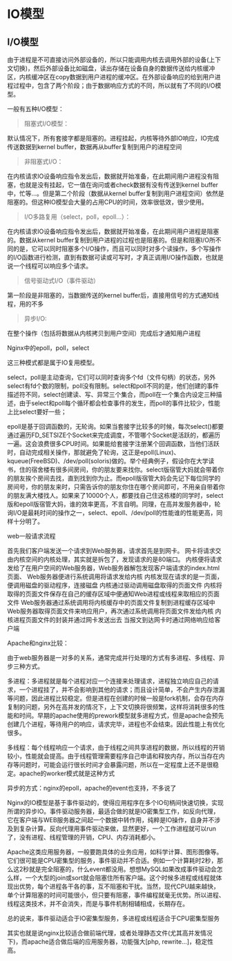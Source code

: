 # IO模型


## I/O模型

由于进程是不可直接访问外部设备的，所以只能调用内核去调用外部的设备(上下文切换)，然后外部设备比如磁盘，读出存储在设备自身的数据传送给内核缓冲区，内核缓冲区在copy数据到用户进程的缓冲区。在外部设备响应的给到用户进程过程中，包含了两个阶段；由于数据响应方式的不同，所以就有了不同的I/O模型。

一般有五种I/O模型：

>阻塞式I/O模型：

默认情况下，所有套接字都是阻塞的。进程挂起，内核等待外部IO响应，IO完成传送数据到kernel buffer，数据再从buffer复制到用户的进程空间


>非阻塞式I/O：

在内核请求IO设备响应指令发出后，数据就开始准备，在此期间用户进程没有阻塞，也就是没有挂起，它一值在询问或者check数据有没有传送到kernel buffer中，忙等…。但是第二个阶段（数据从kernel buffer复制到用户进程空间）依然是阻塞的。但这种IO模型会大量的占用CPU的时间，效率很低效，很少使用。



>I/O多路复用（select，poll，epoll...）：

在内核请求IO设备响应指令发出后，数据就开始准备，在此期间用户进程是阻塞的。数据从kernel buffer复制到用户进程的过程也是阻塞的。但是和阻塞I/O所不同的是，它可以同时阻塞多个I/O操作，而且可以同时对多个读操作，多个写操作的I/O函数进行检测，直到有数据可读或可写时，才真正调用I/O操作函数，也就是说一个线程可以响应多个请求。


>信号驱动式I/O（事件驱动）

第一阶段是非阻塞的，当数据传送的kernel buffer后，直接用信号的方式通知线程，用的不多

>异步I/O:

在整个操作（包括将数据从内核拷贝到用户空间）完成后才通知用户进程

Nginx中的epoll，poll，select

这三种模式都是属于IO复用模型。

select，poll是主动查询，它们可以同时查询多个fd（文件句柄）的状态，另外select有fd个数的限制，poll没有限制。select和poll不同的是，他们创建的事件描述符不同，select创建读、写、异常三个集合，而poll在一个集合内设定三种描述，由于select和poll每个循环都会检查事件的发生，而poll的事件比较少，性能上比select要好一些；

epoll是基于回调函数的，无轮询。如果当套接字比较多的时候，每次select()都要通过遍历FD_SETSIZE个Socket来完成调度，不管哪个Socket是活跃的，都遍历一遍。这会浪费很多CPU时间。如果能给套接字注册某个回调函数，当他们活跃时，自动完成相关操作，那就避免了轮询，这正是epoll(Linux)、kqueue(FreeBSD)、/dev/poll(soloris)做的。举个经典例子，假设你在大学读书，住的宿舍楼有很多间房间，你的朋友要来找你。select版宿管大妈就会带着你的朋友挨个房间去找，直到找到你为止。而epoll版宿管大妈会先记下每位同学的房间号，你的朋友来时，只需告诉你的朋友你住在哪个房间即可，不用亲自带着你的朋友满大楼找人。如果来了10000个人，都要找自己住这栋楼的同学时，select版和epoll版宿管大妈，谁的效率更高，不言自明。同理，在高并发服务器中，轮询I/O是最耗时间的操作之一，select、epoll、/dev/poll的性能谁的性能更高，同样十分明了。

web一般请求流程

首先我们客户端发送一个请求到Web服务器，请求首先是到网卡。
网卡将请求交由内核空间的内核处理，其实就是拆包了，发现请求的是80端口。
内核便将请求发给了在用户空间的Web服务器，Web服务器解包发现客户端请求的index.html页面、
Web服务器便进行系统调用将请求发给内核
内核发现在请求的是一页面，便调用磁盘的驱动程序，连接磁盘
内核通过驱动调用磁盘取得的页面文件
内核将取得的页面文件保存在自己的缓存区域中便通知Web进程或线程来取相应的页面文件
Web服务器通过系统调用将内核缓存中的页面文件复制到进程缓存区域中
Web服务器取得页面文件来响应用户，再次通过系统调用将页面文件发给内核
内核进程页面文件的封装并通过网卡发送出去
当报文到达网卡时通过网络响应给客户端


Apache和nginx比较：

由于web服务器是一对多的关系，通常完成并行处理的方式有多进程、多线程、异步三种方式。

多进程：多进程就是每个进程对应一个连接来处理请求，进程独立响应自己的请求，一个进程挂了，并不会影响到其他的请求；而且设计简单，不会产生内存泄漏等问题，因此进程比较稳定。但是进程在创建的时候一般是fork机制，会存在内存复制的问题，另外在高并发的情况下，上下文切换将很频繁，这样将消耗很多的性能和时间。早期的apache使用的prework模型就多进程方式，但是apache会预先创建几个进程，等待用户的响应，请求完毕，进程也不会结束。因此性能上有优化很多。

多线程：每个线程响应一个请求，由于线程之间共享进程的数据，所以线程的开销较小，性能就会提高。由于线程管理需要程序自己申请和释放内存，所以当存在内存等问题时，可能会运行很长时间才会暴露问题，所以在一定程度上还不是很稳定。apache的worker模式就是这种方式

异步的方式：nginx的epoll，apache的event也支持，不多说了

Nginx的IO模型是基于事件驱动的，使得应用程序在多个IO句柄间快速切换，实现所谓的异步IO。事件驱动服务器，最适合做的就是IO密集型工作，如反向代理，它在客户端与WEB服务器之间起一个数据中转作用，纯粹是IO操作，自身并不涉及到复杂计算。反向代理用事件驱动来做，显然更好，一个工作进程就可以run了，没有进程、线程管理的开销，CPU、内存消耗都小。

Apache这类应用服务器，一般要跑具体的业务应用，如科学计算、图形图像等。它们很可能是CPU密集型的服务，事件驱动并不合适。例如一个计算耗时2秒，那么这2秒就是完全阻塞的，什么event都没用。想想MySQL如果改成事件驱动会怎么样，一个大型的join或sort就会阻塞住所有客户端。这个时候多进程或线程就体现出优势，每个进程各干各的事，互不阻塞和干扰。当然，现代CPU越来越快，单个计算阻塞的时间可能很小，但只要有阻塞，事件编程就毫无优势。所以进程、线程这类技术，并不会消失，而是与事件机制相辅相成，长期存在。

总的说来，事件驱动适合于IO密集型服务，多进程或线程适合于CPU密集型服务

其实也就是说nginx比较适合做前端代理，或者处理静态文件(尤其高并发情况下)，而apache适合做后端的应用服务器，功能强大[php, rewrite…]，稳定性高。
